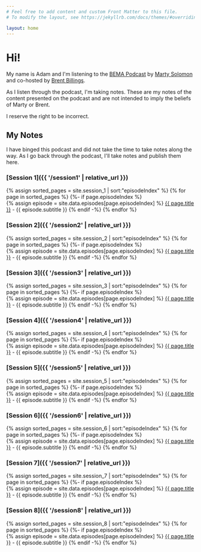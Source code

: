 ```yaml
---
# Feel free to add content and custom Front Matter to this file.
# To modify the layout, see https://jekyllrb.com/docs/themes/#overriding-theme-defaults

layout: home
---
```

<h1>Hi!</h1>

My name is Adam and I'm listening to the [BEMA Podcast](https://www.bemadiscipleship.com/) by [Marty Solomon](https://www.bemadiscipleship.com/hosts/marty) and co-hosted by [Brent Billings](https://www.bemadiscipleship.com/hosts/brent).  

As I listen through the podcast, I'm taking notes. These are my notes of the content presented on the podcast and are not intended to imply the beliefs of Marty or Brent.  

I reserve the right to be incorrect.

## My Notes

I have binged this podcast and did not take the time to take notes along the way. As I go back through the podcast, I'll take notes and publish them here.  

### [Session 1]({{ '/session1' | relative_url }})  

{% assign sorted_pages = site.session_1 | sort:"episodeIndex" %}
{% for page in sorted_pages %}
{%- if page.episodeIndex %}  
{% assign episode = site.data.episodes[page.episodeIndex] %}
<a href="{{ page.url }}">{{ page.title }}</a> - {{ episode.subtitle }}
{% endif -%}
{% endfor %}

### [Session 2]({{ '/session2' | relative_url }})  

{% assign sorted_pages = site.session_2 | sort:"episodeIndex" %}
{% for page in sorted_pages %}
{%- if page.episodeIndex %}  
{% assign episode = site.data.episodes[page.episodeIndex] %}
<a href="{{ page.url }}">{{ page.title }}</a> - {{ episode.subtitle }}
{% endif -%}
{% endfor %}

### [Session 3]({{ '/session3' | relative_url }})  

{% assign sorted_pages = site.session_3 | sort:"episodeIndex" %}
{% for page in sorted_pages %}
{%- if page.episodeIndex %}  
{% assign episode = site.data.episodes[page.episodeIndex] %}
<a href="{{ page.url }}">{{ page.title }}</a> - {{ episode.subtitle }}
{% endif -%}
{% endfor %}

### [Session 4]({{ '/session4' | relative_url }})  

{% assign sorted_pages = site.session_4 | sort:"episodeIndex" %}
{% for page in sorted_pages %}
{%- if page.episodeIndex %}  
{% assign episode = site.data.episodes[page.episodeIndex] %}
<a href="{{ page.url }}">{{ page.title }}</a> - {{ episode.subtitle }}
{% endif -%}
{% endfor %}

### [Session 5]({{ '/session5' | relative_url }})  

{% assign sorted_pages = site.session_5 | sort:"episodeIndex" %}
{% for page in sorted_pages %}
{%- if page.episodeIndex %}  
{% assign episode = site.data.episodes[page.episodeIndex] %}
<a href="{{ page.url }}">{{ page.title }}</a> - {{ episode.subtitle }}
{% endif -%}
{% endfor %}

### [Session 6]({{ '/session6' | relative_url }})  

{% assign sorted_pages = site.session_6 | sort:"episodeIndex" %}
{% for page in sorted_pages %}
{%- if page.episodeIndex %}  
{% assign episode = site.data.episodes[page.episodeIndex] %}
<a href="{{ page.url }}">{{ page.title }}</a> - {{ episode.subtitle }}
{% endif -%}
{% endfor %}

### [Session 7]({{ '/session7' | relative_url }})  

{% assign sorted_pages = site.session_7 | sort:"episodeIndex" %}
{% for page in sorted_pages %}
{%- if page.episodeIndex %}  
{% assign episode = site.data.episodes[page.episodeIndex] %}
<a href="{{ page.url }}">{{ page.title }}</a> - {{ episode.subtitle }}
{% endif -%}
{% endfor %}

### [Session 8]({{ '/session8' | relative_url }})  

{% assign sorted_pages = site.session_8 | sort:"episodeIndex" %}
{% for page in sorted_pages %}
{%- if page.episodeIndex %}  
{% assign episode = site.data.episodes[page.episodeIndex] %}
<a href="{{ page.url }}">{{ page.title }}</a> - {{ episode.subtitle }}
{% endif -%}
{% endfor %}
